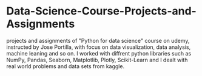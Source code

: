 # Data-Science-Course-Projects-and-Assignments 

projects and assignments of "Python for data science" course on udemy, instructed by Jose Portilla, with focus on data visualization, data analysis, machine leaning and so on. 
I worked with diffrent python libraries such as NumPy, Pandas, Seaborn, Matplotlib, Plotly, Scikit-Learn and I dealt with real world problems and data sets from kaggle.

